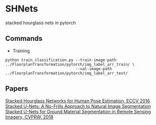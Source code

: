 # SHNets
stacked hourglass nets in pytorch

## Commands
- Training
```
python train_classification.py --train-image-path ../FloorplanTransformation/pytorch/img_label_arr_train/ \
                               --val-image-path ../FloorplanTransformation/pytorch/img_label_arr_test/
```

## Papers
[Stacked Hourglass Networks for Human Pose Estimation, ECCV 2016](https://arxiv.org/pdf/1603.06937.pdf)
[Stacked U-Nets: A No-Frills Approach to Natural Image Segmentation](https://arxiv.org/pdf/1804.10343.pdf)
[Stacked U-Nets for Ground Material Segmentation in Remote Sensing Imagery, CVPRW, 2018](http://openaccess.thecvf.com/content_cvpr_2018_workshops/papers/w4/Ghosh_Stacked_U-Nets_for_CVPR_2018_paper.pdf)
